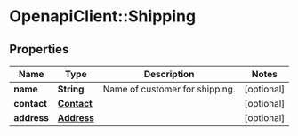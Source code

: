 # OpenapiClient::Shipping

## Properties
Name | Type | Description | Notes
------------ | ------------- | ------------- | -------------
**name** | **String** | Name of customer for shipping. | [optional] 
**contact** | [**Contact**](Contact.md) |  | [optional] 
**address** | [**Address**](Address.md) |  | [optional] 


